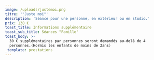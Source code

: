 ```yaml
---
image: /uploads/justemoi.png
titre: '"Juste moi"'
description: 'Séance pour une personne, en extérieur ou en studio.'
prix: 130 €
toast_title: Informations supplémentaire
toast_sub_title: Séances "Famille"
toast_body: >-
  30 € supplémentaires par personnes seront demandés au-delà de 4
  personnes.(Hormis les enfants de moins de 2ans)
_template: prestations
---
```


